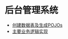 # 后台管理系统

+ [创建数据表及生成POJOs](./tree/master/doc/system_deal_models)
+ [主要业务逻辑实现](./tree/master/doc/user_service)

